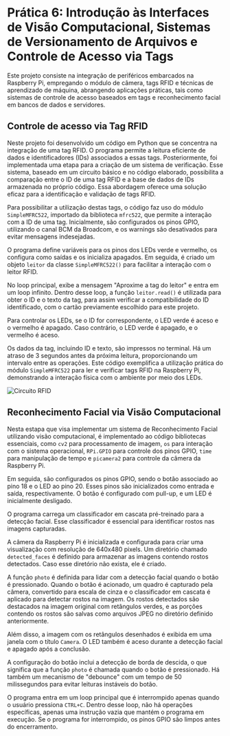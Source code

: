 # Prática 6: Introdução às Interfaces de Visão Computacional, Sistemas de Versionamento de Arquivos e Controle de Acesso via Tags

Este projeto consiste na integração de periféricos embarcados na Raspberry Pi, empregando o módulo de câmera, tags RFID e técnicas de aprendizado de máquina, abrangendo aplicações práticas, tais como sistemas de controle de acesso baseados em tags e reconhecimento facial em bancos de dados e servidores.

## Controle de acesso via Tag RFID

Neste projeto foi desenvolvido um código em Python que se concentra na integração de uma tag RFID. O programa permite a leitura eficiente de dados e identificadores (IDs) associados a essas tags. Posteriormente, foi implementada uma etapa para a criação de um sistema de verificação. Esse sistema, baseado em um circuito básico e no código elaborado, possibilita a comparação entre o ID de uma tag RFID e a base de dados de IDs armazenada no próprio código. Essa abordagem oferece uma solução eficaz para a identificação e validação de tags RFID.

Para possibilitar a utilização destas tags, o código faz uso do módulo ```SimpleMFRC522```, importado da biblioteca ```mfrc522```, que permite a interação com a ID de uma tag. Inicialmente, são configurados os pinos GPIO, utilizando o canal BCM da Broadcom, e os warnings são desativados para evitar mensagens indesejadas.

O programa define variáveis para os pinos dos LEDs verde e vermelho, os configura como saídas e os inicializa apagados. Em seguida, é criado um objeto ```leitor``` da classe ```SimpleMFRC522()``` para facilitar a interação com o leitor RFID.

No loop principal, exibe a mensagem "Aproxime a tag do leitor" e entra em um loop infinito. Dentro desse loop, a função ```leitor.read()``` é utilizada para obter o ID e o texto da tag, para assim verificar a compatibilidade do ID identificado, com o cartão previamente escolhido para este projeto.

Para controlar os LEDs, se o ID for correspondente, o LED verde é aceso e o vermelho é apagado. Caso contrário, o LED verde é apagado, e o vermelho é aceso.

Os dados da tag, incluindo ID e texto, são impressos no terminal. Há um atraso de 3 segundos antes da próxima leitura, proporcionando um intervalo entre as operações. Este código exemplifica a utilização prática do módulo ```SimpleMFRC522``` para ler e verificar tags RFID na Raspberry Pi, demonstrando a interação física com o ambiente por meio dos LEDs.

![Circuito RFID](https://raw.githubusercontent.com/johnny-ferraz/SEL0337/main/Pr%C3%A1tica%206/Imagens/RFID.jpg)

## Reconhecimento Facial via Visão Computacional

Nesta estapa que visa implementar um sistema de Reconhecimento Facial utilizando visão computacional, é implementado ao código bibliotecas essenciais, como ```cv2``` para processamento de imagem, ```os``` para interação com o sistema operacional, ```RPi.GPIO``` para controle dos pinos GPIO, ```time``` para manipulação de tempo e ```picamera2``` para controle da câmera da Raspberry Pi.

Em seguida, são configurados os pinos GPIO, sendo o botão associado ao pino 18 e o LED ao pino 20. Esses pinos são inicializados como entrada e saída, respectivamente. O botão é configurado com pull-up, e um LED é inicialmente desligado.

O programa carrega um classificador em cascata pré-treinado para a detecção facial. Esse classificador é essencial para identificar rostos nas imagens capturadas.

A câmera da Raspberry Pi é inicializada e configurada para criar uma visualização com resolução de 640x480 pixels. Um diretório chamado ```detected_faces``` é definido para armazenar as imagens contendo rostos detectados. Caso esse diretório não exista, ele é criado.

A função ```photo``` é definida para lidar com a detecção facial quando o botão é pressionado. Quando o botão é acionado, um quadro é capturado pela câmera, convertido para escala de cinza e o classificador em cascata é aplicado para detectar rostos na imagem. Os rostos detectados são destacados na imagem original com retângulos verdes, e as porções contendo os rostos são salvas como arquivos JPEG no diretório definido anteriormente.

Além disso, a imagem com os retângulos desenhados é exibida em uma janela com o título ```Camera```. O LED também é aceso durante a detecção facial e apagado após a conclusão.

A configuração do botão inclui a detecção de borda de descida, o que significa que a função ```photo``` é chamada quando o botão é pressionado. Há também um mecanismo de "debounce" com um tempo de 50 milissegundos para evitar leituras instáveis do botão.

O programa entra em um loop principal que é interrompido apenas quando o usuário pressiona `CTRL+C`. Dentro desse loop, não há operações específicas, apenas uma instrução vazia que mantém o programa em execução. Se o programa for interrompido, os pinos GPIO são limpos antes do encerramento.

